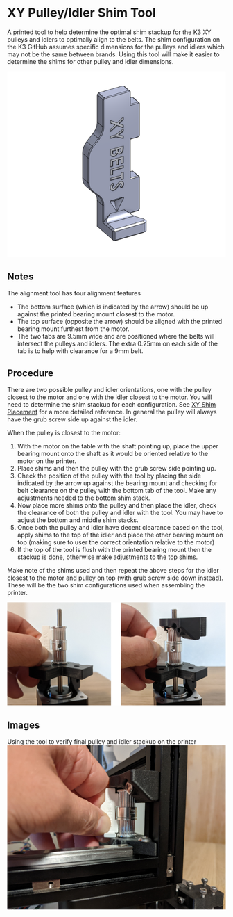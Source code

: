 # XY Pulley/Idler Shim Tool

A printed tool to help determine the optimal shim stackup for the K3 XY pulleys and idlers to optimally align to the belts. The shim configuration on the K3 GitHub assumes specific dimensions for the pulleys and idlers which may not be the same between brands. Using this tool will make it easier to determine the shims for other pulley and idler dimensions.

![CAD](Images/cad.png)

## Notes

The alignment tool has four alignment features
- The bottom surface (which is indicated by the arrow) should be up against the printed bearing mount closest to the motor.
- The top surface (opposite the arrow) should be aligned with the printed bearing mount furthest from the motor.
- The two tabs are 9.5mm wide and are positioned where the belts will intersect the pulleys and idlers. The extra 0.25mm on each side of the tab is to help with clearance for a 9mm belt.

## Procedure

There are two possible pulley and idler orientations, one with the pulley closest to the motor and one with the idler closest to the motor. You will need to determine the shim stackup for each configuration. See [XY Shim Placement](https://github.com/Annex-Engineering/Gasherbrum-K3/tree/main/Release_1_2/STLs/XY_Gantry) for a more detailed reference. In general the pulley will always have the grub screw side up against the idler.

When the pulley is closest to the motor:

1. With the motor on the table with the shaft pointing up, place the upper bearing mount onto the shaft as it would be oriented relative to the motor on the printer.
2. Place shims and then the pulley with the grub screw side pointing up.
3. Check the position of the pulley with the tool by placing the side indicated by the arrow up against the bearing mount and checking for belt clearance on the pulley with the bottom tab of the tool. Make any adjustments needed to the bottom shim stack.
4. Now place more shims onto the pulley and then place the idler, check the clearance of both the pulley and idler with the tool. You may have to adjust the bottom and middle shim stacks.
5. Once both the pulley and idler have decent clearance based on the tool, apply shims to the top of the idler and place the other bearing mount on top (making sure to user the correct orientation relative to the motor)
6. If the top of the tool is flush with the printed bearing mount then the stackup is done, otherwise make adjustments to the top shims.

Make note of the shims used and then repeat the above steps for the idler closest to the motor and pulley on top (with grub screw side down instead). These will be the two shim configurations used when assembling the printer.

![Stackup](Images/stackup.png)

## Images

Using the tool to verify final pulley and idler stackup on the printer
![Alignment](Images/alignment.png)
